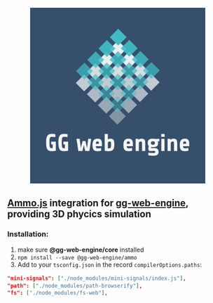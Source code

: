 <p align="center">
  <img src="../../documentation/assets/logo.png" style="height: 400px; width:400px;" alt=''/>
</p>

## [Ammo.js](https://github.com/kripken/ammo.js) integration for [gg-web-engine](https://github.com/AndyGura/gg-web-engine), providing 3D phycics simulation

### Installation:
1) make sure **@gg-web-engine/core** installed
1) `npm install --save @gg-web-engine/ammo`
1) Add to your `tsconfig.json` in the record `compilerOptions.paths`:
```json lines
"mini-signals": ["./node_modules/mini-signals/index.js"],
"path": ["./node_modules/path-browserify"],
"fs": ["./node_modules/fs-web"],
```
